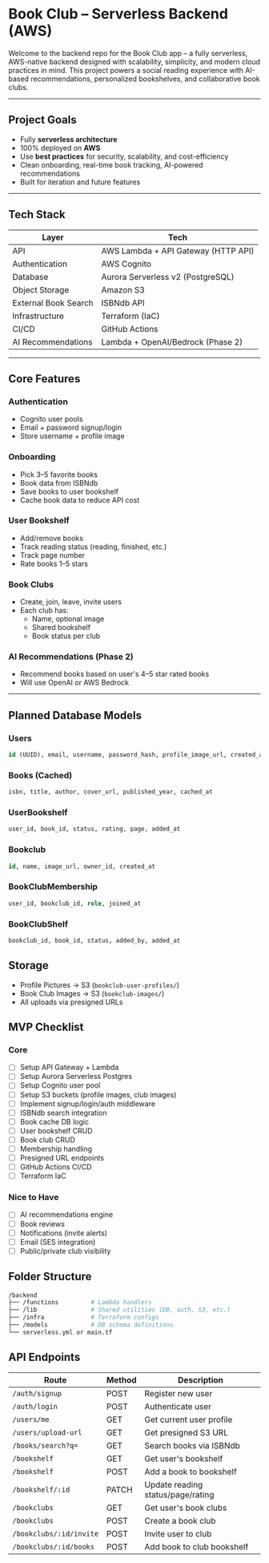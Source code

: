 # Book Club – Serverless Backend (AWS)

Welcome to the backend repo for the Book Club app – a fully serverless, AWS-native backend designed with scalability, simplicity, and modern cloud practices in mind. This project powers a social reading experience with AI-based recommendations, personalized bookshelves, and collaborative book clubs.

---

## Project Goals

- Fully **serverless architecture**
- 100% deployed on **AWS**
- Use **best practices** for security, scalability, and cost-efficiency
- Clean onboarding, real-time book tracking, AI-powered recommendations
- Built for iteration and future features

---

## Tech Stack

| Layer                 | Tech                                    |
|----------------------|------------------------------------------|
| API                  | AWS Lambda + API Gateway (HTTP API)     |
| Authentication       | AWS Cognito                             |
| Database             | Aurora Serverless v2 (PostgreSQL)       |
| Object Storage       | Amazon S3                               |
| External Book Search | ISBNdb API                              |
| Infrastructure       | Terraform (IaC)                         |
| CI/CD                | GitHub Actions                          |
| AI Recommendations   | Lambda + OpenAI/Bedrock (Phase 2)       |

---

## Core Features

### Authentication
- Cognito user pools
- Email + password signup/login
- Store username + profile image

### Onboarding
- Pick 3–5 favorite books
- Book data from ISBNdb
- Save books to user bookshelf
- Cache book data to reduce API cost

### User Bookshelf
- Add/remove books
- Track reading status (reading, finished, etc.)
- Track page number
- Rate books 1–5 stars

### Book Clubs
- Create, join, leave, invite users
- Each club has:
  - Name, optional image
  - Shared bookshelf
  - Book status per club

### AI Recommendations (Phase 2)
- Recommend books based on user's 4–5 star rated books
- Will use OpenAI or AWS Bedrock

---

##  Planned Database Models

### Users
```sql
id (UUID), email, username, password_hash, profile_image_url, created_at
```

### Books (Cached)
```sql
isbn, title, author, cover_url, published_year, cached_at
```

### UserBookshelf
```sql
user_id, book_id, status, rating, page, added_at
```

### Bookclub
```sql
id, name, image_url, owner_id, created_at
```

### BookClubMembership
```sql
user_id, bookclub_id, role, joined_at
```

### BookClubShelf
```sql
bookclub_id, book_id, status, added_by, added_at
```

## Storage 
- Profile Pictures → S3 (```bookclub-user-profiles/```)
- Book Club Images → S3 (```bookclub-images/```)
- All uploads via presigned URLs

## MVP Checklist
### Core
 - [ ] Setup API Gateway + Lambda
 - [ ] Setup Aurora Serverless Postgres
 - [ ] Setup Cognito user pool
 - [ ] Setup S3 buckets (profile images, club images)
 - [ ] Implement signup/login/auth middleware
 - [ ] ISBNdb search integration
 - [ ] Book cache DB logic
 - [ ] User bookshelf CRUD
 - [ ] Book club CRUD
 - [ ] Membership handling
 - [ ] Presigned URL endpoints
 - [ ] GitHub Actions CI/CD
 - [ ] Terraform IaC

### Nice to Have
 - [ ] AI recommendations engine
 - [ ] Book reviews
 - [ ] Notifications (invite alerts)
 - [ ] Email (SES integration)
 - [ ] Public/private club visibility

## Folder Structure
```bash
/backend
├── /functions         # Lambda handlers
├── /lib               # Shared utilities (DB, auth, S3, etc.)
├── /infra             # Terraform configs
├── /models            # DB schema definitions
└── serverless.yml or main.tf
```

## API Endpoints
| Route                   | Method | Description                       |
| ----------------------- | ------ | --------------------------------- |
| `/auth/signup`          | POST   | Register new user                 |
| `/auth/login`           | POST   | Authenticate user                 |
| `/users/me`             | GET    | Get current user profile          |
| `/users/upload-url`     | GET    | Get presigned S3 URL              |
| `/books/search?q=`      | GET    | Search books via ISBNdb           |
| `/bookshelf`            | GET    | Get user's bookshelf              |
| `/bookshelf`            | POST   | Add a book to bookshelf           |
| `/bookshelf/:id`        | PATCH  | Update reading status/page/rating |
| `/bookclubs`            | GET    | Get user's book clubs             |
| `/bookclubs`            | POST   | Create a book club                |
| `/bookclubs/:id/invite` | POST   | Invite user to club               |
| `/bookclubs/:id/books`  | POST   | Add book to club bookshelf        |
